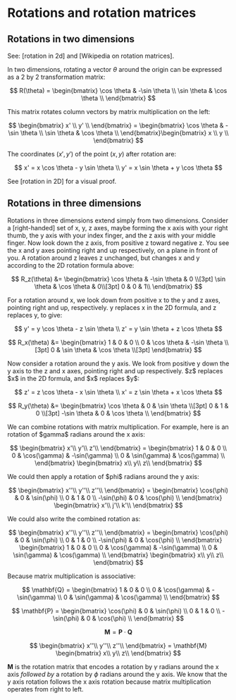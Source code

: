 # Rotations and rotation matrices

## Rotations in two dimensions

See: [rotation in 2d] and [Wikipedia on rotation matrices].

In two dimensions, rotating a vector $\theta$ around the origin can be
expressed as a 2 by 2 transformation matrix:

$$
R(\theta) = \begin{bmatrix}
\cos \theta & -\sin \theta \\
\sin \theta & \cos \theta \\
\end{bmatrix}
$$

This matrix rotates column vectors by matrix multiplication on the left:

$$
\begin{bmatrix}
x' \\
y' \\
\end{bmatrix} = \begin{bmatrix}
\cos \theta & -\sin \theta \\
\sin \theta & \cos \theta \\
\end{bmatrix}\begin{bmatrix}
x \\
y \\
\end{bmatrix}
$$

The coordinates $(x',y')$ of the point $(x,y)$ after rotation are:

$$
x' = x \cos \theta - y \sin \theta \\
y' = x \sin \theta + y \cos \theta
$$

See [rotation in 2D] for a visual proof.

## Rotations in three dimensions

Rotations in three dimensions extend simply from two dimensions.  Consider a
[right-handed] set of x, y, z axes, maybe forming the x axis with your right
thumb, the y axis with your index finger, and the z axis with your middle
finger.  Now look down the z axis, from positive z toward negative z.  You see
the x and y axes pointing right and up respectively, on a plane in front of
you.  A rotation around z leaves z unchanged, but changes x and y according to
the 2D rotation formula above:

$$
R_z(\theta) &= \begin{bmatrix}
\cos \theta &  -\sin \theta & 0 \\[3pt]
\sin \theta & \cos \theta & 0\\[3pt]
0 & 0 & 1\\
\end{bmatrix}
$$

For a rotation around x, we look down from positive x to the y and z axes,
pointing right and up, respectively.  y replaces x in the 2D formula, and z
replaces y, to give:

$$
y' = y \cos \theta - z \sin \theta \\
z' = y \sin \theta + z \cos \theta
$$

$$
R_x(\theta) &= \begin{bmatrix}
1 & 0 & 0 \\
0 & \cos \theta &  -\sin \theta \\[3pt]
0 & \sin \theta  &  \cos \theta \\[3pt]
\end{bmatrix}
$$

Now consider a rotation around the y axis.   We look from positive y down the
y axis to the z and x axes, pointing right and up respectively.  \$z\$ replaces
\$x\$ in the 2D formula, and \$x\$ replaces \$y\$:

$$
z' = z \cos \theta - x \sin \theta \\
x' = z \sin \theta + x \cos \theta
$$

$$
R_y(\theta) &= \begin{bmatrix}
\cos \theta & 0 & \sin \theta \\[3pt]
0 & 1 & 0 \\[3pt]
-\sin \theta & 0 & \cos \theta \\
\end{bmatrix}
$$

We can combine rotations with matrix multiplication. For example, here is an
rotation of \$gamma\$ radians around the x axis:

$$
\begin{bmatrix}
x'\\
y'\\
z'\\
\end{bmatrix} =
\begin{bmatrix}
1 & 0 & 0 \\
0 & \cos(\gamma) & -\sin(\gamma) \\
0 & \sin(\gamma) & \cos(\gamma) \\
\end{bmatrix}
\begin{bmatrix}
x\\
y\\
z\\
\end{bmatrix}
$$

We could then apply a rotation of \$phi\$ radians around the y axis:

$$
\begin{bmatrix}
x''\\
y''\\
z''\\
\end{bmatrix} =
\begin{bmatrix}
\cos(\phi) & 0 & \sin(\phi) \\
0 & 1 & 0 \\
-\sin(\phi) & 0 & \cos(\phi) \\
\end{bmatrix}
\begin{bmatrix}
x'\\
j'\\
k'\\
\end{bmatrix}
$$

We could also write the combined rotation as:

$$
\begin{bmatrix}
x''\\
y''\\
z''\\
\end{bmatrix} =
\begin{bmatrix}
\cos(\phi) & 0 & \sin(\phi) \\
0 & 1 & 0 \\
-\sin(\phi) & 0 & \cos(\phi) \\
\end{bmatrix}
\begin{bmatrix}
1 & 0 & 0 \\
0 & \cos(\gamma) & -\sin(\gamma) \\
0 & \sin(\gamma) & \cos(\gamma) \\
\end{bmatrix}
\begin{bmatrix}
x\\
y\\
z\\
\end{bmatrix}
$$

Because matrix multiplication is associative:

$$
\mathbf{Q} = \begin{bmatrix}
1 & 0 & 0 \\
0 & \cos(\gamma) & -\sin(\gamma) \\
0 & \sin(\gamma) & \cos(\gamma) \\
\end{bmatrix}
$$

$$
\mathbf{P} = \begin{bmatrix}
\cos(\phi) & 0 & \sin(\phi) \\
0 & 1 & 0 \\
-\sin(\phi) & 0 & \cos(\phi) \\
\end{bmatrix}
$$

$$
\mathbf{M} = \mathbf{P} \cdot \mathbf{Q}
$$

$$
\begin{bmatrix}
x''\\
y''\\
z''\\
\end{bmatrix} =
\mathbf{M}
\begin{bmatrix}
x\\
y\\
z\\
\end{bmatrix}
$$

$\mathbf{M}$ is the rotation matrix that encodes a rotation by
$\gamma$ radians around the x axis *followed by* a rotation by
$\phi$ radians around the y axis.  We know that the y axis rotation
follows the x axis rotation because matrix multiplication operates from right
to left.
